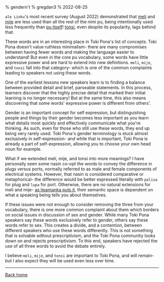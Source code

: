 % gendern't
% gregdan3
% 2022-08-25

`ale Linku`'s most recent survey (August 2022) demonstrated that [meli](https://lipu-linku.github.io/?q=meli) and [mije](https://lipu-linku.github.io/?q=mije) are less used than all the rest of the nimi pu, being intentionally used less frequently than [pu itself](https://lipu-linku.github.io/?q=pu)! [tonsi](https://lipu-linku.github.io/?q=tonsi), even despite its popularity, lags behind that.

These words are in an interesting place in Toki Pona's list of concepts. Toki Pona doesn't value ruthless minimalism- there are many compromises between having fewer words and making the language easier to understand! But even in the core pu vocabulary, some words have little expressive power and are hard to extend into new definitions. `meli`, `mije`, and `tonsi` fall into that category- which is one of the common complaints leading to speakers not using these words.

One of the earliest lessons new speakers learn is to finding a balance between provided detail and brief, parseable statements. In this process, learners discover that the highly precise detail that marked their initial learning is no longer necessary! But at the same time, this also means discovering that some words' expressive power is different from others'.

Gender is an important concept for self expression, but distinguishing people and things by their gender becomes less important as you learn what details most quickly and effectively communicate what you're thinking. As such, even for those who still use these words, they end up being very rarely used. Toki Pona's gender terminology is stuck almost exclusively in self-expression- and while that is important, Toki Pona is already a part of self-expression, allowing you to choose your own head noun for example.

What if we extended meli, mije, and tonsi into more meanings? I have personally seen some nasin co-opt the words to convey the difference in plugs versus ports, normally referred to as male and female components of electrical systems. However, that nasin is considered comparative or metaphorical- the difference would be better expressed literally with `palisa` for plug and `lupa` for port. Otherwise, there are no natural extensions for meli and mije- [as lipamanka puts it](https://lipamanka.github.io/essays/dictionary#mije%20and%20meli), their semantic space is dependent on what a speaking being tells you about themselves.

If these issues were not enough to consider removing the three from your vocabulary, there is one more common complaint about them which borders on social issues in discussion of sex and gender. While many Toki Pona speakers say these words exclusively refer to gender, others say these words refer to sex. This creates a divide, and a contention, between different speakers who use these words differently. This is not something that is solvable without prescriptivism, and the Toki Pona community looks down on and rejects prescriptivism. To this end, speakers have rejected the use of all three words to avoid the debate entirely.

I believe `meli`, `mije`, and `tonsi` are important to Toki Pona, and will remain- but I also expect they will be used even less over time.

---

[Back home](/toki-pona/)

